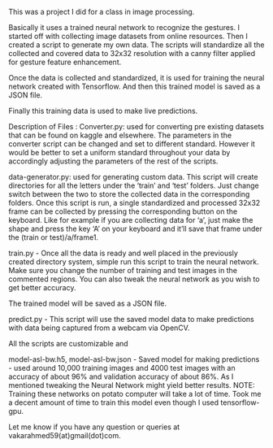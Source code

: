 This was a project I did for a class in image processing. 

Basically it uses a trained neural network to recognize the gestures. I started off with collecting image datasets from online resources. Then I created a script to generate my own data. The scripts will standardize all the collected and covered data to 32x32 resolution with a canny filter applied for gesture feature enhancement.

Once the data is collected and standardized, it is used for training the neural network created with Tensorflow. And then this trained model is saved as a JSON file.

Finally this training data is used to make live predictions.

Description of Files :
Converter.py:  used for converting pre existing datasets that can be found on kaggle and elsewhere. The parameters in the converter script can be changed and set to different standard. However it would be better to set a uniform standard throughout your data by accordingly adjusting the parameters of the rest of the scripts.

data-generator.py: used for generating custom data. This script will create directories for all the letters under the ‘train’ and ‘test’ folders. Just change switch between the two to store the collected data in the corresponding folders.
Once this script is run, a single standardized and processed 32x32 frame can be collected by pressing the corresponding button on the keyboard. Like for example if you are collecting data for ‘a’, just make the shape and press the key ‘A’ on your keyboard and it’ll save that frame under the (train or test)/a/frame1.

train.py -  Once all the data is ready and well placed in the previously created directory system, simple run this script to train the neural network. Make sure you change the number of training and test images in the commented regions. You can also tweak the neural network as you wish to get better accuracy.

The trained model will be saved as a JSON file.

predict.py -  This script will use the saved model data to make predictions with data being captured from a webcam via OpenCV. 

All the scripts are customizable and 

model-asl-bw.h5, model-asl-bw.json - Saved model for making predictions - used around 10,000 training images and 4000 test images with an accuracy of about 96% and validation accuracy of about 86%.
As I mentioned tweaking the Neural Network might yield better results.
NOTE:  Training these networks on potato computer will take a lot of time. Took me a decent amount of time to train this model even though I used tensorflow-gpu.

Let me know if you have any question or queries at vakarahmed59(at)gmail(dot)com.
